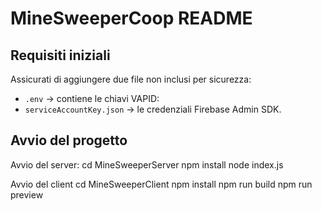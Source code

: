 # MineSweeperCoop README

## Requisiti iniziali
Assicurati di aggiungere due file non inclusi per sicurezza:

- `.env` → contiene le chiavi VAPID:
- `serviceAccountKey.json` → le credenziali Firebase Admin SDK.

## Avvio del progetto
Avvio del server:
  cd MineSweeperServer
  npm install
  node index.js

Avvio del client
  cd MineSweeperClient
  npm install
  npm run build
  npm run preview
